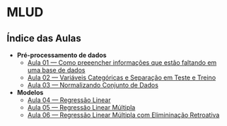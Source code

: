 # MLUD

## Índice das Aulas
  - **Pré-processamento de dados**
    - [Aula 01 — Como preeencher informações que estão faltando em uma base de dados](https://github.com/Crissky/MLUD/tree/main/Aula01)
    - [Aula 02 — Variáveis Categóricas e Separação em Teste e Treino](https://github.com/Crissky/MLUD/tree/main/Aula02)
    - [Aula 03 — Normalizando Conjunto de Dados](https://github.com/Crissky/MLUD/tree/main/Aula03)
  - **Modelos**
    - [Aula 04 — Regressão Linear](https://github.com/Crissky/MLUD/tree/main/Aula04)
    - [Aula 05 — Regressão Linear Múltipla](https://github.com/Crissky/MLUD/tree/main/Aula05)
    - [Aula 06 — Regressão Linear Múltipla com Elimininação Retroativa](https://github.com/Crissky/MLUD/tree/main/Aula06)
